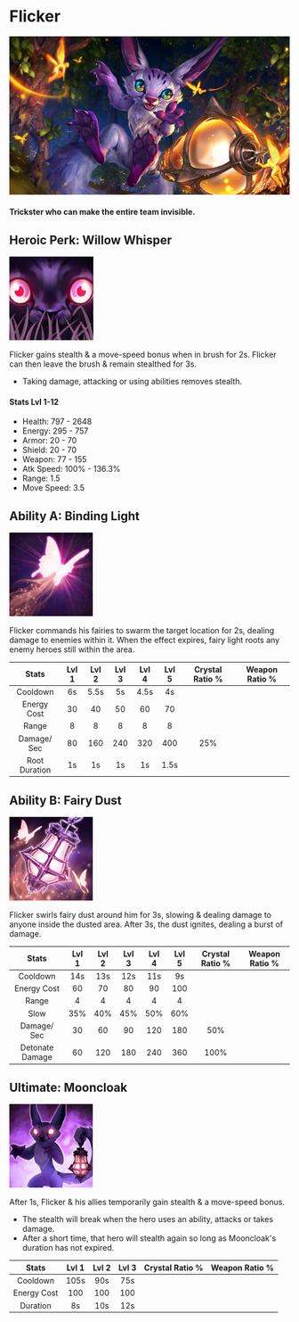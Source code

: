 # Flicker

![](../../.gitbook/assets/image%20%28373%29.png)

#### Trickster who can make the entire team invisible.

## Heroic Perk: Willow Whisper

![Willow Whisper](../../.gitbook/assets/image%20%28144%29.png)

Flicker gains stealth & a move-speed bonus when in brush for 2s. Flicker can then leave the brush & remain stealthed for 3s.

* Taking damage, attacking or using abilities removes stealth.

#### Stats Lvl 1-12

* Health: 797 - 2648
* Energy: 295 - 757
* Armor: 20 - 70
* Shield: 20 - 70
* Weapon: 77 - 155
* Atk Speed: 100% - 136.3%
* Range: 1.5
* Move Speed: 3.5

## Ability A: Binding Light

![Binding Light](../../.gitbook/assets/image%20%2889%29.png)

Flicker commands his fairies to swarm the target location for 2s, dealing damage to enemies within it. When the effect expires, fairy light roots any enemy heroes still within the area.

| Stats | Lvl 1 | Lvl 2 | Lvl 3 | Lvl 4 | Lvl 5 | Crystal      Ratio % | Weapon     Ratio % |
| :---: | :---: | :---: | :---: | :---: | :---: | :---: | :---: |
| Cooldown | 6s | 5.5s | 5s | 4.5s | 4s |  |  |
| Energy       Cost | 30 | 40 | 50 | 60 | 70 |  |  |
| Range | 8 | 8 | 8 | 8 | 8 |  |  |
| Damage/     Sec | 80 | 160 | 240 | 320 | 400 | 25% |  |
| Root           Duration | 1s | 1s | 1s | 1s | 1.5s |  |  |

## Ability B: Fairy Dust

![Fairy Dust](../../.gitbook/assets/image%20%28193%29.png)

Flicker swirls fairy dust around him for 3s, slowing & dealing damage to anyone inside the dusted area. After 3s, the dust ignites, dealing a burst of damage.

| Stats | Lvl 1 | Lvl 2 | Lvl 3 | Lvl 4 | Lvl 5 | Crystal      Ratio % | Weapon     Ratio % |
| :---: | :---: | :---: | :---: | :---: | :---: | :---: | :---: |
| Cooldown | 14s | 13s | 12s | 11s | 9s |  |  |
| Energy       Cost | 60 | 70 | 80 | 90 | 100 |  |  |
| Range | 4 | 4 | 4 | 4 | 4 |  |  |
| Slow | 35% | 40% | 45% | 50% | 60% |  |  |
| Damage/   Sec | 30 | 60 | 90 | 120 | 180 | 50% |  |
| Detonate   Damage | 60 | 120 | 180 | 240 | 360 | 100% |  |

## Ultimate: Mooncloak

![Mooncloak](../../.gitbook/assets/image%20%283%29.png)

After 1s, Flicker & his allies temporarily gain stealth & a move-speed bonus.

* The stealth will break when the hero uses an ability, attacks or takes damage.
* After a short time, that hero will stealth again so long as Mooncloak's duration has not expired.

| Stats | Lvl 1 | Lvl 2 | Lvl 3 | Crystal Ratio % | Weapon Ratio % |
| :---: | :---: | :---: | :---: | :---: | :---: |
| Cooldown | 105s | 90s | 75s |  |  |
| Energy Cost | 100 | 100 | 100 |  |  |
| Duration | 8s | 10s | 12s |  |  |

